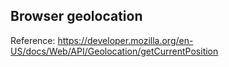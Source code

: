  ## Browser geolocation

Reference: https://developer.mozilla.org/en-US/docs/Web/API/Geolocation/getCurrentPosition